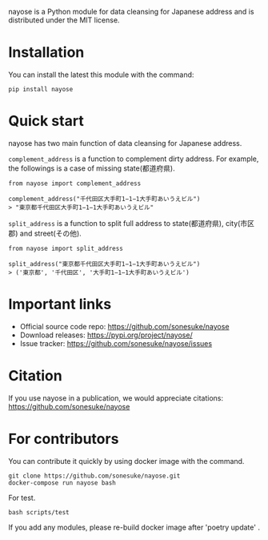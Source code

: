 
nayose is a Python module for data cleansing for Japanese address and is distributed under the MIT license.

Installation
============

You can install the latest this module with the command:

    pip install nayose

Quick start
============

nayose has two main function of data cleansing for Japanese address.

`complement_address` is a function to complement dirty address. For example, the followings is a case of missing state(都道府県).

    from nayose import complement_address

    complement_address("千代田区大手町1−1−1大手町あいうえビル")
    > "東京都千代田区大手町1−1−1大手町あいうえビル"


`split_address` is a function to split full address to state(都道府県), city(市区郡) and street(その他).

    from nayose import split_address

    split_address("東京都千代田区大手町1−1−1大手町あいうえビル")
    > ('東京都', '千代田区', '大手町1−1−1大手町あいうえビル')


Important links
============

- Official source code repo: https://github.com/sonesuke/nayose
- Download releases: https://pypi.org/project/nayose/
- Issue tracker: https://github.com/sonesuke/nayose/issues

Citation
============

If you use nayose in a publication, we would appreciate citations: https://github.com/sonesuke/nayose


For contributors
============

You can contribute it quickly by using docker image with the command.

    git clone https://github.com/sonesuke/nayose.git
    docker-compose run nayose bash


For test.

    bash scripts/test


If you add any modules, please re-build docker image after 'poetry update' .



